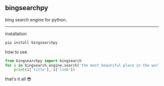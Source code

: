 ## bingsearchpy
bing search engine for python.
<hr/>
installation

```python 
pip install bingsearchpy
```
how to use

```python
from bingsearchpy import bingsearch
for i in bingsearch.engine.search('the most beautiful place in the world'):
    print(i['title'], i['link'])
```
that's it all 😎
